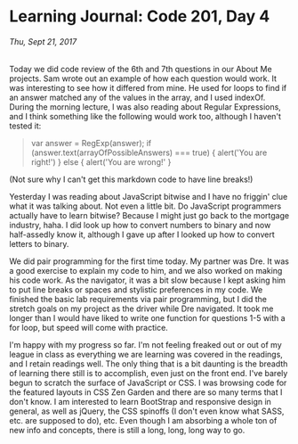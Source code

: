 # Learning Journal: Code 201, Day 4
###### Thu, Sept 21, 2017

Today we did code review of the 6th and 7th questions in our About Me projects. Sam wrote out an example of how each question would work. It was interesting to see how it differed from mine. He used for loops to find if an answer matched any of the values in the array, and I used indexOf. During the morning lecture, I was also reading about Regular Expressions, and I think something like the following would work too, although I haven't tested it:

>var answer = RegExp(answer);
if (answer.text(arrayOfPossibleAnswers) === true) {
  alert('You are right!')
} else {
  alert('You are wrong!' }

(Not sure why I can't get this markdown code to have line breaks!)

Yesterday I was reading about JavaScript bitwise and I have no friggin' clue what it was talking about. Not even a little bit. Do JavaScript programmers actually have to learn bitwise? Because I might just go back to the mortgage industry, haha. I did look up how to convert numbers to binary and now half-assedly know it, although I gave up after I looked up how to convert letters to binary.

We did pair programming for the first time today. My partner was Dre. It was a good exercise to explain my code to him, and we also worked on making his code work. As the navigator, it was a bit slow because I kept asking him to put line breaks or spaces and stylistic preferences in my code. We finished the basic lab requirements via pair programming, but I did the stretch goals on my project as the driver while Dre navigated. It took me longer than I would have liked to write one function for questions 1-5 with a for loop, but speed will come with practice.

I'm happy with my progress so far. I'm not feeling freaked out or out of my league in class as everything we are learning was covered in the readings, and I retain readings well. The only thing that is a bit daunting is the breadth of learning there still is to accomplish, even just on the front end. I've barely begun to scratch the surface of JavaScript or CSS. I was browsing code for the featured layouts in CSS Zen Garden and there are so many terms that I don't know. I am interested to learn BootStrap and responsive design in general, as well as jQuery, the CSS spinoffs (I don't even know what SASS, etc. are supposed to do), etc. Even though I am absorbing a whole ton of new info and concepts, there is still a long, long, long way to go.
